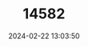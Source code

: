 ---
title: "14582"
category: "Neotoma albigula"
draft: false
date: 2024-02-22 13:03:50
languages:
  English: ["White-throated Woodrat"]
---